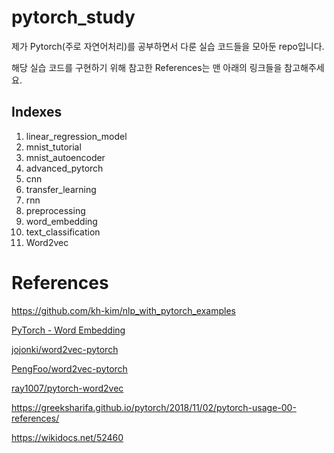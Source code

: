 # pytorch_study
제가 Pytorch(주로 자연어처리)를 공부하면서 다룬 실습 코드들을 모아둔 repo입니다.

해당 실습 코드를 구현하기 위해 참고한 References는 맨 아래의 링크들을 참고해주세요.



## Indexes

1. linear_regression_model
2. mnist_tutorial
3. mnist_autoencoder
4. advanced_pytorch
5. cnn
6. transfer_learning
7. rnn
8. preprocessing
9. word_embedding
10. text_classification
11. Word2vec



# References

https://github.com/kh-kim/nlp_with_pytorch_examples

[PyTorch - Word Embedding](https://www.tutorialspoint.com/pytorch/pytorch_word_embedding.htm)

[jojonki/word2vec-pytorch](https://github.com/jojonki/word2vec-pytorch)

[PengFoo/word2vec-pytorch](https://github.com/PengFoo/word2vec-pytorch)

[ray1007/pytorch-word2vec](https://github.com/ray1007/pytorch-word2vec)

https://greeksharifa.github.io/pytorch/2018/11/02/pytorch-usage-00-references/

https://wikidocs.net/52460